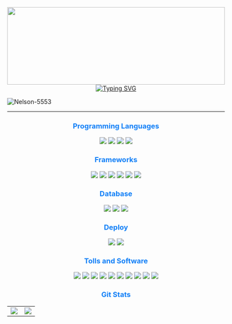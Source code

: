 
<img src="https://i.gifer.com/6vIk.gif" width="100%" height="180rem" />
<div align="center">
<a href="https://git.io/typing-svg"><img src="https://readme-typing-svg.demolab.com?font=Fira+Code&weight=900&pause=1000&color=117FF7&width=435&lines=Hey+there!+I'm+Nelson+%E2%80%94+a+Web+Developer." alt="Typing SVG" /></a>
</div>
<p align="left"> <img src="https://komarev.com/ghpvc/?username=Nelson-5553&label=Profile%20views&color=0e75b6&style=flat" alt="Nelson-5553" /> </p>

 ---

<div align="center">

  <h3 style="color: #117FF7FF;">Programming Languages</h3>

  <!-- BADGES -->
  <img src="https://img.shields.io/badge/php-%23777BB4.svg?style=for-the-badge&logo=php&logoColor=white">
  <img src="https://img.shields.io/badge/javascript-%23323330.svg?style=for-the-badge&logo=javascript&logoColor=%23F7DF1E">
  <img src="https://img.shields.io/badge/css3-%231572B6.svg?style=for-the-badge&logo=css3&logoColor=white">
  <img src="https://img.shields.io/badge/html5-%23E34F26.svg?style=for-the-badge&logo=html5&logoColor=white">

</div>
<div align="center">

  <h3 style="color: #117FF7FF;">Frameworks</h3>

  <img src="https://img.shields.io/badge/laravel-%23FF2D20.svg?style=for-the-badge&logo=laravel&logoColor=white">
  <img src="https://img.shields.io/badge/livewire-%234e56a6.svg?style=for-the-badge&logo=livewire&logoColor=white">
  <img src="https://img.shields.io/badge/tailwindcss-%2338B2AC.svg?style=for-the-badge&logo=tailwind-css&logoColor=white">
  <img src="https://img.shields.io/badge/alpinejs-white.svg?style=for-the-badge&logo=alpinedotjs&logoColor=%238BC0D0">
  <img src="https://img.shields.io/badge/astro-%232C2052.svg?style=for-the-badge&logo=astro&logoColor=white">
  <img src="https://img.shields.io/badge/Next-black?style=for-the-badge&logo=next.js&logoColor=white">

</div>

<div align="center">

  <h3 style="color: #117FF7FF;">Database</h3>

  <img src="https://img.shields.io/badge/mysql-4479A1.svg?style=for-the-badge&logo=mysql&logoColor=white">
  <img src="https://img.shields.io/badge/postgres-%23316192.svg?style=for-the-badge&logo=postgresql&logoColor=white">
  <img src="https://img.shields.io/badge/MongoDB-%234ea94b.svg?style=for-the-badge&logo=mongodb&logoColor=white">

</div>

<div align="center">

  <h3 style="color: #117FF7FF;">Deploy</h3>

  <img src="https://img.shields.io/badge/vercel-%23000000.svg?style=for-the-badge&logo=vercel&logoColor=white">
  <img src="https://img.shields.io/badge/Render-%46E3B7.svg?style=for-the-badge&logo=render&logoColor=white">
</div>

<div align="center">

  <h3 style="color: #117FF7FF;">Tolls and Software</h3>

  <img src="https://img.shields.io/badge/docker-%230db7ed.svg?style=for-the-badge&logo=docker&logoColor=white">
  <img src="https://img.shields.io/badge/git-%23F05033.svg?style=for-the-badge&logo=git&logoColor=white">
  <img src="https://img.shields.io/badge/github-%23121011.svg?style=for-the-badge&logo=github&logoColor=white">
  <img src="https://img.shields.io/badge/gitlab-%23181717.svg?style=for-the-badge&logo=gitlab&logoColor=white">
  <img src="https://img.shields.io/badge/Postman-FF6C37?style=for-the-badge&logo=postman&logoColor=white">
  <img src="https://img.shields.io/badge/Visual%20Studio%20Code-0078d7.svg?style=for-the-badge&logo=visual-studio-code&logoColor=white">
  <img src="https://img.shields.io/badge/Linux%20Mint-87CF3E?style=for-the-badge&logo=Linux%20Mint&logoColor=white">
  <img src="https://img.shields.io/badge/Windows-0078D6?style=for-the-badge&logo=windows&logoColor=white">
  <img src="https://img.shields.io/badge/figma-%23F24E1E.svg?style=for-the-badge&logo=figma&logoColor=white">
  <img src="https://img.shields.io/badge/Notion-%23000000.svg?style=for-the-badge&logo=notion&logoColor=white">

</div>
<div align="center">
<h3 style="color: #117FF7FF;">Git Stats  </h3>
<table style="border: none;">
  <tr>
    <td style="border: none;">
      <img src="https://github-readme-stats.vercel.app/api?username=Nelson-5553&theme=vue-dark&show_icons=true&hide_border=true&count_private=true" />
    </td>
    <td style="border: none;">
      <img src="https://github-readme-stats.vercel.app/api/top-langs/?username=Nelson-5553&theme=vue-dark&show_icons=true&hide_border=true&layout=compact" />
    </td>
  </tr>
</table>
</div>
